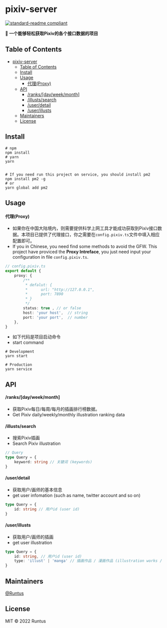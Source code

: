 # pixiv-server

[![standard-readme compliant](https://img.shields.io/badge/standard--readme-OK-green.svg?style=flat-square)](https://github.com/RichardLitt/standard-readme)

**🌟 一个能够轻松获取Pixiv的各个接口数据的项目**


## Table of Contents

- [pixiv-server](#pixiv-server)
  - [Table of Contents](#table-of-contents)
  - [Install](#install)
  - [Usage](#usage)
      - [代理(Proxy)](#代理proxy)
  - [API](#api)
      - [/ranks/[day/week/month]](#ranksdayweekmonth)
      - [/illusts/search](#illustssearch)
      - [/user/detail](#userdetail)
      - [/user/illusts](#userillusts)
  - [Maintainers](#maintainers)
  - [License](#license)

## Install

```shell
# npm
npm install
# yarn
yarn


# If you need run this project on service, you should install pm2
npm install pm2 -g
# or
yarn global add pm2

```

## Usage

#### 代理(Proxy)
* 如果你在中国大陆境内，则需要提供科学上网工具才能成功获取到Pixiv接口数据。本项目已提供了代理接口，你之需要在`config.pixiv.ts`文件中填入相应配置即可。
* If you in Chinese, you need find some methods to avoid the GFW. This project have proviced the **Proxy Intreface**, you just need input your configuration in file `config.pixiv.ts`.
```ts
// config.pixiv.ts
export default {
    proxy: {
        /**
         * defalut: {
         *      url: "http://127.0.0.1",
         *      port: 7890
         * }
         */
        status: true , // or false
        host: 'your host',  // string
        port: 'your port',  // number
    },
}
```

* 如下代码是项目启动命令
* start command
```shell
# Development
yarn start

# Production
yarn service
```

## API
#### /ranks/[day/week/month]
* 获取Pixiv每日/每周/每月的插画排行榜数据。
* Get Pixiv daily/weekly/monthly illustration ranking data

#### /illusts/search
* 搜索Pixiv插画
* Search Pixiv illustration

```ts
// Query 
type Query = {
    keyword: string // 关键词 (keywords)
}
```

#### /user/detail
* 获取用户/画师的基本信息
* get user infomation (such as name, twitter account and so on)

```ts
type Query = {
    id: string // 用户id (user id)
}
```

#### /user/illusts
* 获取用户/画师的插画
* get user illustration

```ts
type Query = {
    id: string, // 用户id (user id)
    type: 'illust' | 'manga' // 插画作品 / 漫画作品 (illustration works / comic wokrs)
}
```

## Maintainers

[@Runtus](https://github.com/Runtus)

## License

MIT © 2022 Runtus
